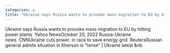 ```yaml
---
categories: a
title: "Ukraine says Russia wants to provoke mass migration to EU by hitting power plants  Yahoo News"
---
```

Ukraine says Russia wants to provoke mass migration to EU by hitting power plants&nbsp;&nbsp;Yahoo NewsOctober 20, 2022 Russia-Ukraine news&nbsp;&nbsp;CNNUkraine cuts power, in race to save energy grid&nbsp;&nbsp;ReutersRussian general admits situation in Kherson is "tense" | Ukraine latest&nbsp;&nb